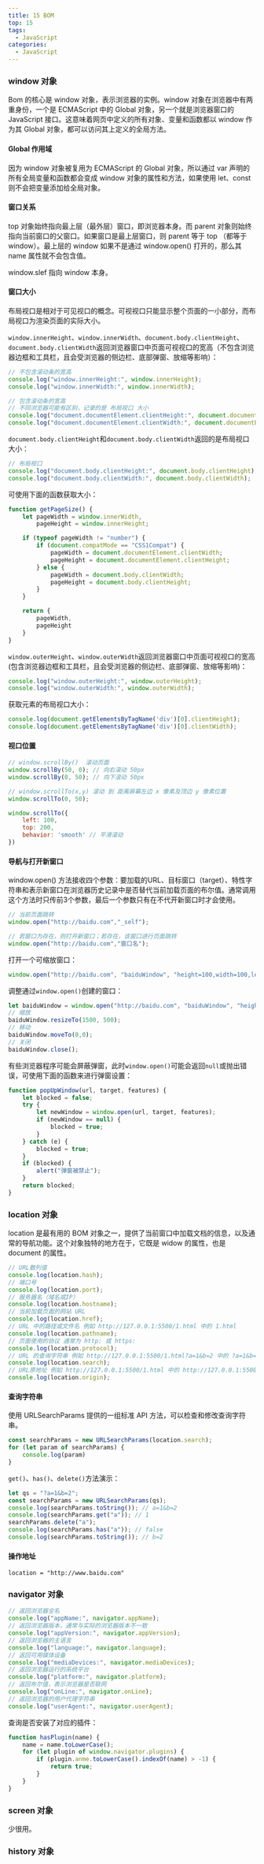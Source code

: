 ```yaml
---
title: 15 BOM
top: 15
tags:
  - JavaScript
categories:
  - JavaScript
---
```


### window 对象

Bom 的核心是 window 对象，表示浏览器的实例。window 对象在浏览器中有两重身份，一个是 ECMAScript 中的 Global 对象，另一个就是浏览器窗口的 JavaScript 接口。这意味着网页中定义的所有对象、变量和函数都以 window 作为其 Global 对象，都可以访问其上定义的全局方法。

#### Global 作用域

因为 window 对象被复用为 ECMAScript 的 Global 对象，所以通过 var 声明的所有全局变量和函数都会变成 window 对象的属性和方法，如果使用 let、const 则不会把变量添加给全局对象。

#### 窗口关系

top 对象始终指向最上层（最外层）窗口，即浏览器本身。而 parent 对象则始终指向当前窗口的父窗口。如果窗口是最上层窗口，则 parent 等于 top （都等于 window）。最上层的 window 如果不是通过 window.open() 打开的，那么其 name 属性就不会包含值。

window.slef 指向 window 本身。

#### 窗口大小

布局视口是相对于可见视口的概念。可视视口只能显示整个页面的一小部分，而布局视口为渲染页面的实际大小。

`window.innerHeight`、`window.innerWidth`、`document.body.clientHeight`、`document.body.clientWidth`返回浏览器窗口中页面可视视口的宽高（不包含浏览器边框和工具栏，且会受浏览器的侧边栏、底部弹窗、放缩等影响）：

```javascript
// 不包含滚动条的宽高
console.log("window.innerHeight:", window.innerHeight);
console.log("window.innerWidth:", window.innerWidth);

// 包含滚动条的宽高
// 不同浏览器可能有区别，记录的是 布局视口 大小
console.log("document.documentElement.clientHeight:", document.documentElement.clientHeight);
console.log("document.documentElement.clientWidth:", document.documentElement.clientWidth);
```

`document.body.clientHeight`和`document.body.clientWidth`返回的是布局视口大小：

```javascript
// 布局视口
console.log("document.body.clientHeight:", document.body.clientHeight);
console.log("document.body.clientWidth:", document.body.clientWidth);
```

可使用下面的函数获取大小：

```javascript
function getPageSize() {
    let pageWidth = window.innerWidth,
        pageHeight = window.innerHeight;

    if (typeof pageWidth != "number") {
        if (document.compatMode == "CSS1Compat") {
            pageWidth = document.documentElement.clientWidth;
            pageHeight = document.documentElement.clientHeight;
        } else {
            pageWidth = document.body.clientWidth;
            pageHeight = document.body.clientHeight;
        }
    }

    return {
        pageWidth,
        pageHeight
    }
}
```

`window.outerHeight`、`window.outerWidth`返回浏览器窗口中页面可视视口的宽高(包含浏览器边框和工具栏，且会受浏览器的侧边栏、底部弹窗、放缩等影响)：

```javascript
console.log("window.outerHeight:", window.outerHeight);
console.log("window.outerWidth:", window.outerWidth);
```

获取元素的布局视口大小：

```javascript
console.log(document.getElementsByTagName('div')[0].clientHeight);
console.log(document.getElementsByTagName('div')[0].clientWidth);
```

#### 视口位置

```javascript
// window.scrollBy()  滚动页面
window.scrollBy(50, 0); // 向右滚动 50px
window.scrollBy(0, 50); // 向下滚动 50px

// window.scrollTo(x,y) 滚动 到 距离屏幕左边 x 像素及顶边 y 像素位置 
window.scrollTo(0, 50);

window.scrollTo({
    left: 100,
    top: 200,
    behavior: 'smooth' // 平滑滚动
})
```

#### 导航与打开新窗口

window.open() 方法接收四个参数：要加载的URL、目标窗口（target）、特性字符串和表示新窗口在浏览器历史记录中是否替代当前加载页面的布尔值。通常调用这个方法时只传前3个参数，最后一个参数只有在不代开新窗口时才会使用。

```javascript
// 当前页面跳转
window.open("http://baidu.com","_self");

// 若窗口为存在，则打开新窗口；若存在，该窗口进行页面跳转
window.open("http://baidu.com","窗口名");
```

打开一个可缩放窗口：

```javascript
window.open("http://baidu.com", "baiduWindow", "height=100,width=100,left=100,top=50")
```

调整通过`window.open()`创建的窗口：

```javascript
let baiduWindow = window.open("http://baidu.com", "baiduWindow", "height=100,width=100,left=100,top=50");
// 缩放
baiduWindow.resizeTo(1500, 500);
// 移动
baiduWindow.moveTo(0,0);
// 关闭
baiduWindow.close();
```

有些浏览器程序可能会屏蔽弹窗，此时`window.open()`可能会返回`null`或抛出错误，可使用下面的函数来进行弹窗设置：

```javascript
function popUpWindow(url, target, features) {
    let blocked = false;
    try {
        let newWindow = window.open(url, target, features);
        if (newWindow == null) {
            blocked = true;
        }
    } catch (e) {
        blocked = true;
    }
    if (blocked) {
        alert("弹窗被禁止");
    }
    return blocked;
}
```

### location 对象

location 是最有用的 BOM 对象之一，提供了当前窗口中加载文档的信息，以及通常的导航功能。这个对象独特的地方在于，它既是 widow 的属性，也是 document 的属性。

```javascript
// URL散列值
console.log(location.hash);
// 端口号
console.log(location.port);
// 服务器名（域名或IP）
console.log(location.hostname);
// 当前加载页面的网站 URL 
console.log(location.href);
// URL 中的路径或文件名 例如 http://127.0.0.1:5500/1.html 中的 1.html
console.log(location.pathname);
// 页面使用的协议 通常为 http: 或 https:
console.log(location.protocol);
// URL 的查询字符串 例如 http://127.0.0.1:5500/1.html?a=1&b=2 中的 ?a=1&b=2
console.log(location.search);
// URL原地址 例如 http://127.0.0.1:5500/1.html 中的 http://127.0.0.1:5500
console.log(location.origin); 
```

#### 查询字符串

使用 URLSearchParams 提供的一组标准 API 方法，可以检查和修改查询字符串。

```javascript
const searchParams = new URLSearchParams(location.search);
for (let param of searchParams) {
    console.log(param)
}
```

`get()`、`has()`、`delete()`方法演示：

```javascript
let qs = "?a=1&b=2";
const searchParams = new URLSearchParams(qs);
console.log(searchParams.toString()); // a=1&b=2
console.log(searchParams.get("a")); // 1
searchParams.delete("a"); 
console.log(searchParams.has("a")); // false
console.log(searchParams.toString()); // b=2
```

#### 操作地址

```
location = "http://www.baidu.com"
```

### navigator 对象

```javascript
// 返回浏览器全名
console.log("appName:", navigator.appName);
// 返回浏览器版本，通常与实际的浏览器版本不一致
console.log("appVersion:", navigator.appVersion);
// 返回浏览器的主语言
console.log("language:", navigator.language);
// 返回可用媒体设备
console.log("mediaDevices:", navigator.mediaDevices);
// 返回浏览器运行的系统平台
console.log("platform:", navigator.platform);
// 返回布尔值，表示浏览器是否联网
console.log("onLine:", navigator.onLine);
// 返回浏览器的用户代理字符串
console.log("userAgent:", navigator.userAgent);
```

查询是否安装了对应的插件：

```javascript
function hasPlugin(name) {
    name = name.toLowerCase();
    for (let plugin of window.navigator.plugins) {
        if (plugin.anme.toLowerCase().indexOf(name) > -1) {
            return true;
        }
    }
}
```

### screen 对象

少很用。

### history 对象

